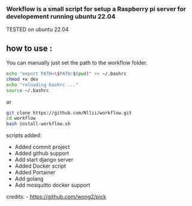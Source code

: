 ###  Workflow is a small script for setup a  Raspberry pi server  for developement running ubuntu 22.04  
TESTED on ubuntu 22.04 

## how to use :
You can manually just set the path to the workflow folder.

```bash 
echo "export PATH=\$PATH:$(pwd)" >> ~/.bashrc
chmod +x dev
echo "reloading bashrc ..."
source ~/.bashrc
```
or 

```bash 
git clone https://github.com/Nllii/workflow.git
cd workflow
bash install-workflow.sh

```




scripts added: 

- Added commit project
- Added github support
- Add start django server
- Added Docker script 
- Added Portainer
- Add golang 
- Add mosquitto docker support 






credits: - https://github.com/wong2/pick

